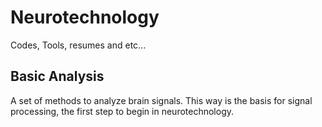 # Neurotechnology

Codes, Tools, resumes and etc...


## Basic Analysis

A set of methods to analyze brain signals. This way is the basis for signal processing, the first step to begin in neurotechnology.   
  
